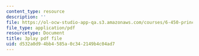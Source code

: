 ```yaml
---
content_type: resource
description: ''
file: https://ol-ocw-studio-app-qa.s3.amazonaws.com/courses/6-450-principles-of-digital-communications-i-fall-2006/d532a0d94bb4585a0c342149b4c04ad7_o8XojnApGc4.pdf
file_type: application/pdf
resourcetype: Document
title: 3play pdf file
uid: d532a0d9-4bb4-585a-0c34-2149b4c04ad7
---
```

